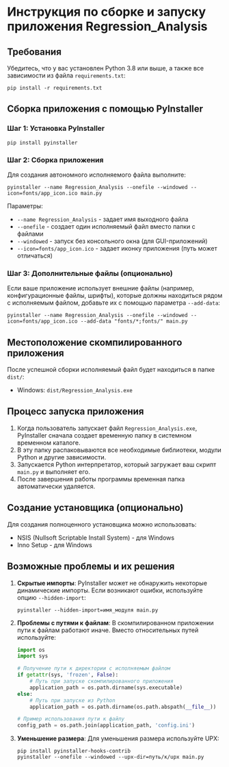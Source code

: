 # Инструкция по сборке и запуску приложения Regression_Analysis

## Требования

Убедитесь, что у вас установлен Python 3.8 или выше, а также все зависимости из файла `requirements.txt`:

```
pip install -r requirements.txt
```

## Сборка приложения с помощью PyInstaller

### Шаг 1: Установка PyInstaller

```
pip install pyinstaller
```

### Шаг 2: Сборка приложения

Для создания автономного исполняемого файла выполните:

```
pyinstaller --name Regression_Analysis --onefile --windowed --icon=fonts/app_icon.ico main.py
```

Параметры:
- `--name Regression_Analysis` - задает имя выходного файла
- `--onefile` - создает один исполняемый файл вместо папки с файлами
- `--windowed` - запуск без консольного окна (для GUI-приложений)
- `--icon=fonts/app_icon.ico` - задает иконку приложения (путь может отличаться)

### Шаг 3: Дополнительные файлы (опционально)

Если ваше приложение использует внешние файлы (например, конфигурационные файлы, шрифты), которые должны находиться рядом с исполняемым файлом, добавьте их с помощью параметра `--add-data`:

```
pyinstaller --name Regression_Analysis --onefile --windowed --icon=fonts/app_icon.ico --add-data "fonts/*;fonts/" main.py
```

## Местоположение скомпилированного приложения

После успешной сборки исполняемый файл будет находиться в папке `dist/`:
- Windows: `dist/Regression_Analysis.exe`

## Процесс запуска приложения

1. Когда пользователь запускает файл `Regression_Analysis.exe`, PyInstaller сначала создает временную папку в системном временном каталоге.
2. В эту папку распаковываются все необходимые библиотеки, модули Python и другие зависимости.
3. Запускается Python интерпретатор, который загружает ваш скрипт `main.py` и выполняет его.
4. После завершения работы программы временная папка автоматически удаляется.

## Создание установщика (опционально)

Для создания полноценного установщика можно использовать:
- NSIS (Nullsoft Scriptable Install System) - для Windows
- Inno Setup - для Windows

## Возможные проблемы и их решения

1. **Скрытые импорты**: PyInstaller может не обнаружить некоторые динамические импорты. Если возникают ошибки, используйте опцию `--hidden-import`:
   ```
   pyinstaller --hidden-import=имя_модуля main.py
   ```

2. **Проблемы с путями к файлам**: В скомпилированном приложении пути к файлам работают иначе. Вместо относительных путей используйте:
   ```python
   import os
   import sys
   
   # Получение пути к директории с исполняемым файлом
   if getattr(sys, 'frozen', False):
       # Путь при запуске скомпилированного приложения
       application_path = os.path.dirname(sys.executable)
   else:
       # Путь при запуске из Python
       application_path = os.path.dirname(os.path.abspath(__file__))
   
   # Пример использования пути к файлу
   config_path = os.path.join(application_path, 'config.ini')
   ```

3. **Уменьшение размера**: Для уменьшения размера используйте UPX:
   ```
   pip install pyinstaller-hooks-contrib
   pyinstaller --onefile --windowed --upx-dir=путь/к/upx main.py
   ``` 